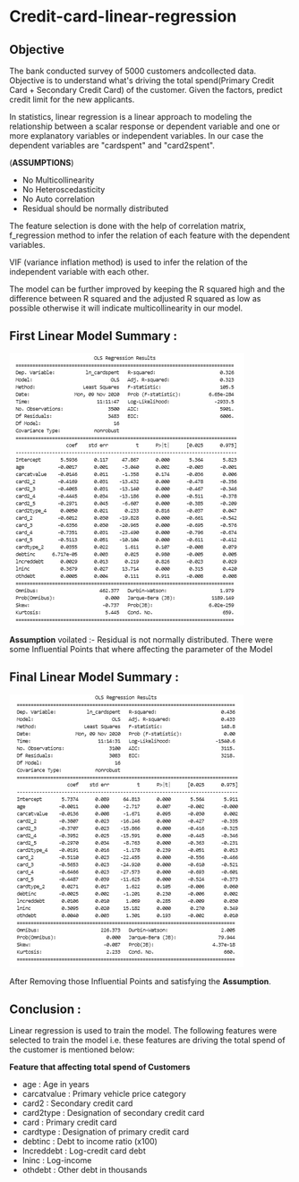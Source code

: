 # Credit-card-linear-regression

<h2>Objective </h2>
The bank conducted survey of 5000 customers andcollected data. Objective is to understand what's driving the total spend(Primary Credit Card + Secondary Credit Card) of the customer. Given the factors, predict credit limit for the new applicants.

In statistics, linear regression is a linear approach to modeling the relationship between a scalar response or dependent variable and one or more explanatory variables or independent variables. In our case the  dependent variables are "cardspent" and "card2spent".

(**ASSUMPTIONS**)  
- No Multicollinearity
- No Heteroscedasticity 
- No Auto correlation
- Residual should be normally distributed

The feature selection is done with the help of correlation matrix, f_regression method to infer the relation of each feature with the dependent variables. 

VIF (variance inflation method) is used to infer the relation of the independent variable with each other.

The model can be further improved by keeping the R squared high and the difference between R squared and the adjusted R squared as low as possible otherwise it will indicate multicollinearity in our model. 

<h2>First Linear Model Summary :</h2>

![](LR-Model-1.png)

**Assumption** voilated :- Residual is not normally distributed.
There were some Influential Points that where affecting the parameter of the Model

<h2>Final Linear Model Summary :</h2>

![](LR-Model-2.png)

After Removing those Influential Points and satisfying the **Assumption**.

<h2>Conclusion :</h2>
Linear regression is used to train the model. The following features were selected to train the model i.e. these features are driving the total spend of the customer is mentioned below:

**Feature that affecting total spend of Customers**

- age : Age in years 
- carcatvalue : Primary vehicle price category
- card2 : Secondary credit card
- card2type : Designation of secondary credit card
- card : Primary credit card
- cardtype : Designation of primary credit card
- debtinc : Debt to income ratio (x100)
- lncreddebt : Log-credit card debt
- lninc : Log-income
- othdebt : Other debt in thousands

